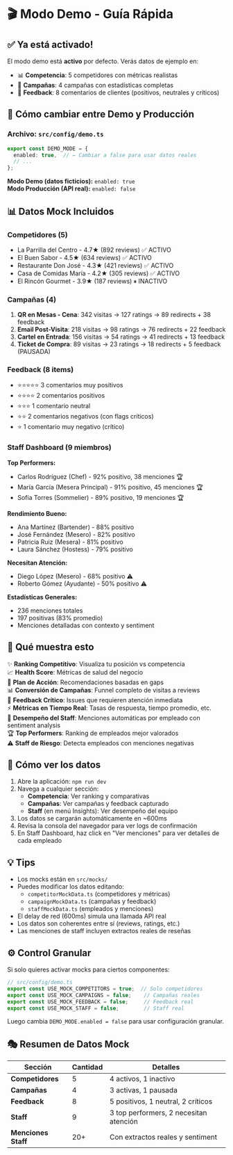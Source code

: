 # 🎬 Modo Demo - Guía Rápida

## ✅ Ya está activado!

El modo demo está **activo** por defecto. Verás datos de ejemplo en:
- 📊 **Competencia**: 5 competidores con métricas realistas
- 🎯 **Campañas**: 4 campañas con estadísticas completas
- 💬 **Feedback**: 8 comentarios de clientes (positivos, neutrales y críticos)

## 🔄 Cómo cambiar entre Demo y Producción

### Archivo: `src/config/demo.ts`

```typescript
export const DEMO_MODE = {
  enabled: true,  // ← Cambiar a false para usar datos reales
  // ...
};
```

**Modo Demo (datos ficticios):** `enabled: true`  
**Modo Producción (API real):** `enabled: false`

## 📊 Datos Mock Incluidos

### Competidores (5)
- La Parrilla del Centro - 4.7★ (892 reviews) ✅ ACTIVO
- El Buen Sabor - 4.5★ (634 reviews) ✅ ACTIVO
- Restaurante Don José - 4.3★ (421 reviews) ✅ ACTIVO
- Casa de Comidas María - 4.2★ (305 reviews) ✅ ACTIVO
- El Rincón Gourmet - 3.9★ (187 reviews) ⏸ INACTIVO

### Campañas (4)
1. **QR en Mesas - Cena**: 342 visitas → 127 ratings → 89 redirects + 38 feedback
2. **Email Post-Visita**: 218 visitas → 98 ratings → 76 redirects + 22 feedback
3. **Cartel en Entrada**: 156 visitas → 54 ratings → 41 redirects + 13 feedback
4. **Ticket de Compra**: 89 visitas → 23 ratings → 18 redirects + 5 feedback (PAUSADA)

### Feedback (8 items)
- ⭐⭐⭐⭐⭐ 3 comentarios muy positivos
- ⭐⭐⭐⭐ 2 comentarios positivos
- ⭐⭐⭐ 1 comentario neutral
- ⭐⭐ 2 comentarios negativos (con flags críticos)
- ⭐ 1 comentario muy negativo (crítico)

### Staff Dashboard (9 miembros)
**Top Performers:**
- Carlos Rodríguez (Chef) - 92% positivo, 38 menciones 🏆
- María García (Mesera Principal) - 91% positivo, 45 menciones 🏆
- Sofía Torres (Sommelier) - 89% positivo, 19 menciones 🏆

**Rendimiento Bueno:**
- Ana Martínez (Bartender) - 88% positivo
- José Fernández (Mesero) - 82% positivo
- Patricia Ruiz (Mesera) - 81% positivo
- Laura Sánchez (Hostess) - 79% positivo

**Necesitan Atención:**
- Diego López (Mesero) - 68% positivo ⚠️
- Roberto Gómez (Ayudante) - 50% positivo ⚠️

**Estadísticas Generales:**
- 236 menciones totales
- 197 positivas (83% promedio)
- Menciones detalladas con contexto y sentiment

## 🎯 Qué muestra esto

✨ **Ranking Competitivo**: Visualiza tu posición vs competencia  
📈 **Health Score**: Métricas de salud del negocio  
🎯 **Plan de Acción**: Recomendaciones basadas en gaps  
📊 **Conversión de Campañas**: Funnel completo de visitas a reviews  
💬 **Feedback Crítico**: Issues que requieren atención inmediata  
⚡ **Métricas en Tiempo Real**: Tasas de respuesta, tiempo promedio, etc.  
👥 **Desempeño del Staff**: Menciones automáticas por empleado con sentiment analysis  
🏆 **Top Performers**: Ranking de empleados mejor valorados  
⚠️ **Staff de Riesgo**: Detecta empleados con menciones negativas

## 🚀 Cómo ver los datos

1. Abre la aplicación: `npm run dev`
2. Navega a cualquier sección:
   - **Competencia**: Ver ranking y comparativas
   - **Campañas**: Ver campañas y feedback capturado
   - **Staff** (en menú Insights): Ver desempeño del equipo
3. Los datos se cargarán automáticamente en ~600ms
4. Revisa la consola del navegador para ver logs de confirmación
5. En Staff Dashboard, haz click en "Ver menciones" para ver detalles de cada empleado

## 💡 Tips

- Los mocks están en `src/mocks/`
- Puedes modificar los datos editando:
  - `competitorMockData.ts` (competidores y métricas)
  - `campaignMockData.ts` (campañas y feedback)
  - `staffMockData.ts` (empleados y menciones)
- El delay de red (600ms) simula una llamada API real
- Los datos son coherentes entre sí (reviews, ratings, etc.)
- Las menciones de staff incluyen extractos reales de reseñas

## ⚙️ Control Granular

Si solo quieres activar mocks para ciertos componentes:

```typescript
// src/config/demo.ts
export const USE_MOCK_COMPETITORS = true;  // Solo competidores
export const USE_MOCK_CAMPAIGNS = false;    // Campañas reales
export const USE_MOCK_FEEDBACK = false;     // Feedback real
export const USE_MOCK_STAFF = false;        // Staff real
```

Luego cambia `DEMO_MODE.enabled = false` para usar configuración granular.

## 🎭 Resumen de Datos Mock

| Sección | Cantidad | Detalles |
|---------|----------|----------|
| **Competidores** | 5 | 4 activos, 1 inactivo |
| **Campañas** | 4 | 3 activas, 1 pausada |
| **Feedback** | 8 | 5 positivos, 1 neutral, 2 críticos |
| **Staff** | 9 | 3 top performers, 2 necesitan atención |
| **Menciones Staff** | 20+ | Con extractos reales y sentiment |

